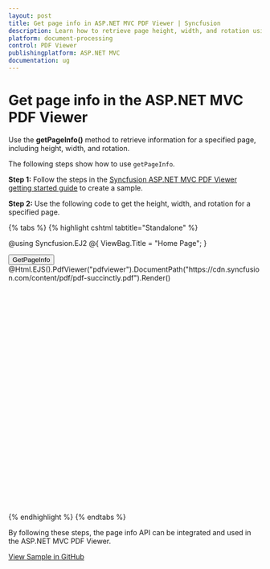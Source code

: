 ```yaml
---
layout: post
title: Get page info in ASP.NET MVC PDF Viewer | Syncfusion
description: Learn how to retrieve page height, width, and rotation using getPageInfo in the Syncfusion ASP.NET MVC PDF Viewer.
platform: document-processing
control: PDF Viewer
publishingplatform: ASP.NET MVC
documentation: ug
---
```


# Get page info in the ASP.NET MVC PDF Viewer

Use the **getPageInfo()** method to retrieve information for a specified page, including height, width, and rotation.

The following steps show how to use `getPageInfo`.

**Step 1:** Follow the steps in the [Syncfusion ASP.NET MVC PDF Viewer getting started guide](https://help.syncfusion.com/document-processing/pdf/pdf-viewer/asp-net-mvc/getting-started) to create a sample.

**Step 2:** Use the following code to get the height, width, and rotation for a specified page.

{% tabs %}
{% highlight cshtml tabtitle="Standalone" %}

@using Syncfusion.EJ2
@{
    ViewBag.Title = "Home Page";
}

<div>
    <div style="height:500px;width:100%;">
        <!-- Button to trigger Page Info retrieval -->
        <button id="getPageInfo">GetPageInfo</button>
        <!-- Render PDF Viewer -->
        @Html.EJS().PdfViewer("pdfviewer").DocumentPath("https://cdn.syncfusion.com/content/pdf/pdf-succinctly.pdf").Render()
    </div>
</div>

<!-- Ensure necessary Syncfusion scripts and styles are included -->
<script src="https://cdn.syncfusion.com/ej2/31.2.2/dist/ej2.min.js"></script>
<script type="text/javascript">
    window.onload = function () {
        var viewer = document.getElementById('pdfviewer').ej2_instances[0];
        // Add event listener for retrieving page information
        document.getElementById('getPageInfo').addEventListener('click', function () {
            retrievePageInfo();
        });
        function retrievePageInfo() {
            if (viewer) {
                // Set the page index for which info is required
                const pageIndex = 0;
                // To Retrieve and log the page information
                console.log(viewer.getPageInfo(pageIndex));
                // To Log the specific page information details to the console
                var pageInfo = viewer.getPageInfo(pageIndex);
                if (pageInfo) {
                    console.log(`Page Info for Page Index ${pageIndex}:`);
                    console.log(`Height: ${pageInfo.height}`);
                    console.log(`Width: ${pageInfo.width}`);
                    console.log(`Rotation: ${pageInfo.rotation}`);
                }
            }
        }
    };
</script>

{% endhighlight %}
{% endtabs %}

By following these steps, the page info API can be integrated and used in the ASP.NET MVC PDF Viewer.

[View Sample in GitHub](https://github.com/SyncfusionExamples/mvc-pdf-viewer-examples/tree/master/How%20to)
